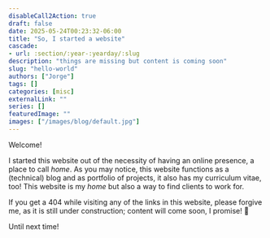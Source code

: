 ```yaml
---
disableCall2Action: true
draft: false
date: 2025-05-24T00:23:32-06:00
title: "So, I started a website"
cascade:
- url: :section/:year-:yearday/:slug
description: "things are missing but content is coming soon"
slug: "hello-world"
authors: ["Jorge"]
tags: []
categories: [misc]
externalLink: ""
series: []
featuredImage: ""
images: ["/images/blog/default.jpg"]
---
```


Welcome!

I started this website out of the necessity of having an online
presence, a place to call *home*. As you may notice, this website
functions as a (technical) blog and as portfolio of projects, it also
has my curriculum vitae, too! This website is my *home* but also a way
to find clients to work for.

If you get a 404 while visiting any of the links in this website,
please forgive me, as it is still under construction; content will
come soon, I promise! 🙈

Until next time!
